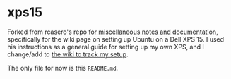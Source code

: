 # xps15

Forked from rcasero's repo [for miscellaneous notes and documentation](https://github.com/rcasero/doc/wiki), specifically for the wiki page on setting up Ubuntu on a Dell XPS 15. I used his instructions as a general guide for setting up my own XPS, and I change/add to [the wiki to track my setup](https://github.com/tah0/xps15/wiki/Ubuntu-linux-on-Dell-XPS-15-(9560)).

The only file for now is this `README.md`.
